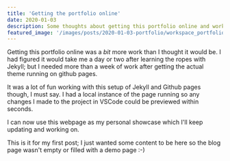 ```yaml
---
title: 'Getting the portfolio online'
date: 2020-01-03
description: Some thoughts about getting this portfolio online and working on it.
featured_image: '/images/posts/2020-01-03-portfolio/workspace_portfolio.jpg'
---
```


Getting this portfolio online was a _bit_ more work than I thought it would be. I had figured it would take me a day or two after learning the ropes with Jekyll; but I needed more than a week of work after getting the actual theme running on github pages.  

It was a lot of fun working with this setup of Jekyll and Github pages though, I must say. I had a local instance of the page running so any changes I made to the project in VSCode could be previewed within seconds.

I can now use this webpage as my personal showcase which I'll keep updating and working on.

This is it for my first post; I just wanted some content to be here so the blog page wasn't empty or filled with a demo page :-)



